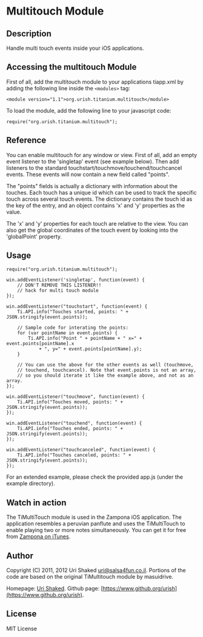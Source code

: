 # Multitouch Module

## Description

Handle multi touch events inside your iOS applications.

## Accessing the multitouch Module

First of all, add the multitouch module to your applications tiapp.xml by adding the following
line inside the `<modules>` tag:

	<module version="1.1">org.urish.titanium.multitouch</module>

To load the module, add the following line to your javascript code:

	require("org.urish.titanium.multitouch");

## Reference

You can enable multitouch for any window or view. First of all, add an empty event listener to the 'singletap' event 
(see example below). Then add listeners to the standard touchstart/touchmove/touchend/touchcancel events. These events
will now contain a new field called "points".

The "points" fields is actually a dictionary with information about the touches. Each touch has a unique id which can be used to track the specific touch across several touch events. The dictionary contains the touch id as the key of the entry, and an object contains 'x' and 'y' properties as the value.

The 'x' and 'y' properties for each touch are relative to the view. You can also get the global coordinates of the
touch event by looking into the 'globalPoint' property.

## Usage

	require("org.urish.titanium.multitouch");
	
	win.addEventListener('singletap', function(event) {
		// DON'T REMOVE THIS LISTENER!!
		// hack for multi touch module
	});
	
	win.addEventListener("touchstart", function(event) {
		Ti.API.info("Touches started, points: " + JSON.stringify(event.points));
		
		// Sample code for interating the points:
		for (var pointName in event.points) {
			Ti.API.info("Point " + pointName + " x=" + event.points[pointName].x
				+ ", y=" + event.points[pointName].y);
		}
		
		// You can use the above for the other events as well (touchmove, 
		// touchend, touchcancel). Note that event.points is not an array, 
		// so you should iterate it like the example above, and not as an array.
	});

	win.addEventListener("touchmove", function(event) {
		Ti.API.info("Touches moved, points: " + JSON.stringify(event.points));
	});
	
	win.addEventListener("touchend", function(event) {
		Ti.API.info("Touches ended, points: " + JSON.stringify(event.points));
	});
	
	win.addEventListener("touchcanceled", function(event) {
		Ti.API.info("Touches canceled, points: " + JSON.stringify(event.points));
	});

For an extended example, please check the provided app.js (under the example directory).

## Watch in action

The TiMultiTouch module is used in the Zampona iOS application. The application resembles a peruvian panflute and
uses the TiMultiTouch to enable playing two or more notes simultaneously. You can get it for free from [Zampona on iTunes](http://itunes.apple.com/us/app/zampona/id448009267?mt=8).


## Author

Copyright (C) 2011, 2012 Uri Shaked <uri@salsa4fun.co.il>.
Portions of the code are based on the original TiMultitouch module by masuidrive.

Homepage: [Uri Shaked](https://www.urish.org/).
Github page: [https://www.github.org/urish](https://www.github.org/urish).

## License

MIT License
